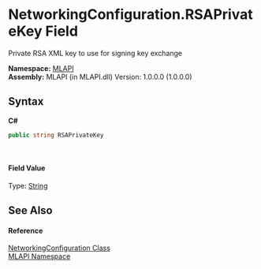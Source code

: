 # NetworkingConfiguration.RSAPrivateKey Field
 

Private RSA XML key to use for signing key exchange

**Namespace:**&nbsp;<a href="N_MLAPI">MLAPI</a><br />**Assembly:**&nbsp;MLAPI (in MLAPI.dll) Version: 1.0.0.0 (1.0.0.0)

## Syntax

**C#**<br />
``` C#
public string RSAPrivateKey
```

<br />

#### Field Value
Type: <a href="http://msdn2.microsoft.com/en-us/library/s1wwdcbf" target="_blank">String</a>

## See Also


#### Reference
<a href="T_MLAPI_NetworkingConfiguration">NetworkingConfiguration Class</a><br /><a href="N_MLAPI">MLAPI Namespace</a><br />